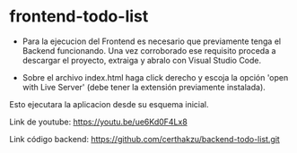 # frontend-todo-list


* Para la ejecucion del Frontend es necesario que previamente tenga el Backend funcionando. Una vez corroborado ese requisito proceda a descargar el proyecto, extraiga y abralo con Visual Studio Code.

* Sobre el archivo index.html haga click derecho y escoja la opción 'open with Live Server' (debe tener la extensión previamente instalada).

Esto ejecutara la aplicacion desde su esquema inicial.

Link de youtube: https://youtu.be/ue6Kd0F4Lx8

Link código backend: https://github.com/certhakzu/backend-todo-list.git
